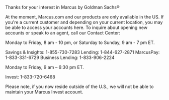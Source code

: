 Thanks for your interest in Marcus by Goldman Sachs®

At the moment, Marcus.com and our products are only available in the US. If you're a current customer and depending on your current location, you may be able to access your accounts here. To inquire about opening new accounts or speak to an agent, call our Contact Center:

Monday to Friday, 8 am - 10 pm, or Saturday to Sunday, 9 am - 7 pm ET.

Savings & Insights: 1-855-730-7283
Lending: 1-844-627-2871
MarcusPay: 1-833-331-6729
Business Lending: 1-833-906-2224



Monday to Friday, 9 am – 6:30 pm ET.

Invest: 1-833-720-6468



Please note, if you now reside outside of the U.S., we will not be able to maintain your Marcus Invest account.